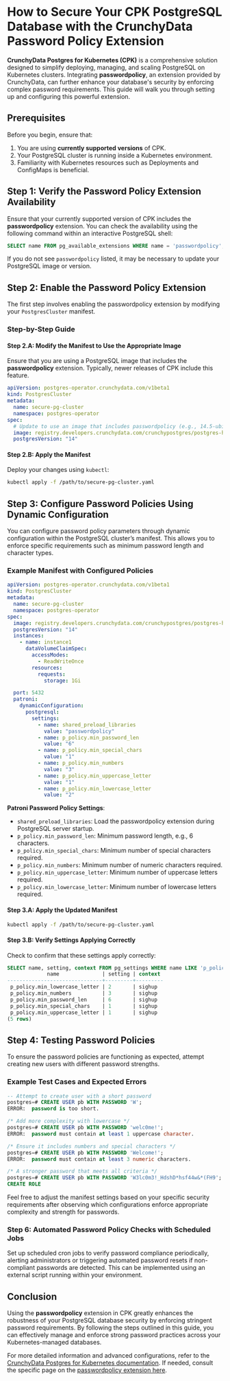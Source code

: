
# How to Secure Your CPK PostgreSQL Database with the CrunchyData Password Policy Extension

**CrunchyData Postgres for Kubernetes (CPK)** is a comprehensive solution designed to simplify deploying, managing, and scaling PostgreSQL on Kubernetes clusters. Integrating **passwordpolicy**, an extension provided by CrunchyData, can further enhance your database's security by enforcing complex password requirements. This guide will walk you through setting up and configuring this powerful extension.

## Prerequisites

Before you begin, ensure that:

1. You are using **currently supported versions** of CPK.
2. Your PostgreSQL cluster is running inside a Kubernetes environment.
3. Familiarity with Kubernetes resources such as Deployments and ConfigMaps is beneficial.

## Step 1: Verify the Password Policy Extension Availability

Ensure that your currently supported version of CPK includes the **passwordpolicy** extension. You can check the availability using the following command within an interactive PostgreSQL shell:

```sql
SELECT name FROM pg_available_extensions WHERE name = 'passwordpolicy';
```

If you do not see `passwordpolicy` listed, it may be necessary to update your PostgreSQL image or version.

## Step 2: Enable the Password Policy Extension

The first step involves enabling the passwordpolicy extension by modifying your `PostgresCluster` manifest.

### Step-by-Step Guide

#### Step 2.A: Modify the Manifest to Use the Appropriate Image

Ensure that you are using a PostgreSQL image that includes the **passwordpolicy** extension. Typically, newer releases of CPK include this feature.

```yaml
apiVersion: postgres-operator.crunchydata.com/v1beta1
kind: PostgresCluster
metadata:
  name: secure-pg-cluster
  namespace: postgres-operator
spec:
  # Update to use an image that includes passwordpolicy (e.g., 14.5-ubi8)
  image: registry.developers.crunchydata.com/crunchypostgres/postgres-ha:ubi8-14.5-0
  postgresVersion: "14"
```

#### Step 2.B: Apply the Manifest

Deploy your changes using `kubectl`:

```bash
kubectl apply -f /path/to/secure-pg-cluster.yaml
```

## Step 3: Configure Password Policies Using Dynamic Configuration

You can configure password policy parameters through dynamic configuration within the PostgreSQL cluster’s manifest. This allows you to enforce specific requirements such as minimum password length and character types.

### Example Manifest with Configured Policies

```yaml
apiVersion: postgres-operator.crunchydata.com/v1beta1
kind: PostgresCluster
metadata:
  name: secure-pg-cluster
  namespace: postgres-operator
spec:
  image: registry.developers.crunchydata.com/crunchypostgres/postgres-ha:ubi8-14.5-0
  postgresVersion: "14"
  instances:
    - name: instance1
      dataVolumeClaimSpec:
        accessModes:
          - ReadWriteOnce
        resources:
          requests:
            storage: 1Gi

  port: 5432
  patroni:
    dynamicConfiguration:
      postgresql:
        settings:
          - name: shared_preload_libraries
            value: "passwordpolicy"
          - name: p_policy.min_password_len
            value: "6"
          - name: p_policy.min_special_chars
            value: "1"
          - name: p_policy.min_numbers
            value: "3"
          - name: p_policy.min_uppercase_letter
            value: "1"
          - name: p_policy.min_lowercase_letter
            value: "2"
```

**Patroni Password Policy Settings**:
   - `shared_preload_libraries`: Load the passwordpolicy extension during PostgreSQL server startup.
   - `p_policy.min_password_len`: Minimum password length, e.g., 6 characters.
   - `p_policy.min_special_chars`: Minimum number of special characters required.
   - `p_policy.min_numbers`: Minimum number of numeric characters required.
   - `p_policy.min_uppercase_letter`: Minimum number of uppercase letters required.
   - `p_policy.min_lowercase_letter`: Minimum number of lowercase letters required.

#### Step 3.A: Apply the Updated Manifest

```bash
kubectl apply -f /path/to/secure-pg-cluster.yaml
```

#### Step 3.B: Verify Settings Applying Correctly

Check to confirm that these settings apply correctly:

```sql
SELECT name, setting, context FROM pg_settings WHERE name LIKE 'p_policy.%';
             name              | setting | context 
-------------------------------+---------+---------
 p_policy.min_lowercase_letter | 2       | sighup  
 p_policy.min_numbers          | 3       | sighup  
 p_policy.min_password_len     | 6       | sighup  
 p_policy.min_special_chars    | 1       | sighup  
 p_policy.min_uppercase_letter | 1       | sighup  
(5 rows)
```

## Step 4: Testing Password Policies

To ensure the password policies are functioning as expected, attempt creating new users with different password strengths.

### Example Test Cases and Expected Errors

```sql
-- Attempt to create user with a short password
postgres=# CREATE USER pb WITH PASSWORD 'W';
ERROR:  password is too short.

/* Add more complexity with lowercase */
postgres=# CREATE USER pb WITH PASSWORD 'welc0me!';
ERROR:  password must contain at least 1 uppercase character.

/* Ensure it includes numbers and special characters */
postgres=# CREATE USER pb WITH PASSWORD 'Welcome!';
ERROR:  password must contain at least 3 numeric characters.

/* A stronger password that meets all criteria */
postgres=# CREATE USER pb WITH PASSWORD 'W3lc0m3!_HdshD*hsf44w&*(FH9';
CREATE ROLE
```

Feel free to adjust the manifest settings based on your specific security requirements after observing which configurations enforce appropriate complexity and strength for passwords.


### Step 6: Automated Password Policy Checks with Scheduled Jobs

Set up scheduled cron jobs to verify password compliance periodically, alerting administrators or triggering automated password resets if non-compliant passwords are detected. This can be implemented using an external script running within your environment.

## Conclusion

Using the **passwordpolicy** extension in CPK greatly enhances the robustness of your PostgreSQL database security by enforcing stringent password requirements. By following the steps outlined in this guide, you can effectively manage and enforce strong password practices across your Kubernetes-managed databases.

For more detailed information and advanced configurations, refer to the [CrunchyData Postgres for Kubernetes documentation](https://access.crunchydata.com/documentation/postgres-operator/latest/). If needed, consult the specific page on the [passwordpolicy extension here](<https://access.crunchydata.com/documentation/passwordpolicy/latest/>).

